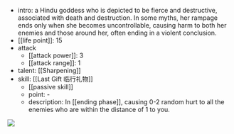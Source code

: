 - intro: a Hindu goddess who is depicted to be fierce and destructive, associated with death and destruction. In some myths, her rampage ends only when she becomes uncontrollable, causing harm to both her enemies and those around her, often ending in a violent conclusion.
- [[life point]]: 15
- attack
	- [[attack power]]: 3
	- [[attack range]]: 1
- talent: [[Sharpening]]
- skill: [[Last Gift 临行礼物]]
	- [[passive skill]]
	- point: -
	- description: In [[ending phase]], causing 0-2 random hurt to all the enemies who are within the distance of 1 to you.

![](https://imgsa.baidu.com/forum/w%3D580/sign=dc65c313e8cd7b89e96c3a8b3f254291/656d9194a4c27d1eda79f81d15d5ad6edcc4385a.jpg)  
